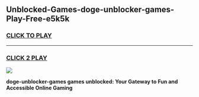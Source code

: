 
## Unblocked-Games-doge-unblocker-games-Play-Free-e5k5k
<h3>
<a href="https://premium76.site?title=doge-unblocker-games&ref=20M">CLICK TO PLAY</a></h3>
<hr>

<h3>
<a href="https://premium76.site?title=doge-unblocker-games&ref=20M">CLICK 2 PLAY</a>
  
</h3>

<a href="https://premium76.site?title=doge-unblocker-games&ref=19M"><img src="https://clearcache.store/games.png"></a>


**doge-unblocker-games games unblocked: Your Gateway to Fun and Accessible Online Gaming**
